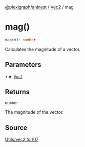 [@plexigraph/aninest](../../index.md) / [Vec2](../index.md) / mag

# mag()

```ts
mag(v): number
```

Calculates the magnitude of a vector.

## Parameters

• **v**: [`Vec2`](../type-aliases/Vec2.md)

## Returns

`number`

The magnitude of the vector.

## Source

[Utils/vec2.ts:107](https://github.com/plexigraph/aninest/blob/55953ac/src/Utils/vec2.ts#L107)
